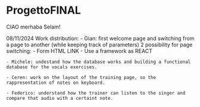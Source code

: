 # ProgettoFINAL

CIAO
merhaba
Selam!

08/11/2024
Work distribution:
    - Gian: first welcome page and switching from a page to another (while keeping track of parameters)
            2 possibility for page switching:
                - Form HTML LINK
                - Use a framework as REACT
    
    - Michele: undestand how the database works and building a functional database for the vocals exercises. 

    - Ceren: work on the layout of the training page, so the rappresentation of notes on keyboard.

    - Federico: understand how the trainer can listen to the singer and compare that audio with a certaint note.
